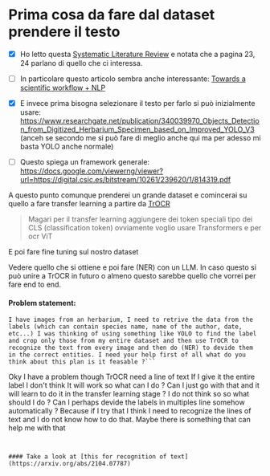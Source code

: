# Prima cosa da fare dal dataset prendere il testo

- [X] Ho letto questa [Systematic Literature Review](https://arxiv.org/ftp/arxiv/papers/2104/2104.08732.pdf) e notata che a pagina 23, 24 parlano di quello che ci interessa.

- [ ] In particolare questo articolo sembra anche interessante: [Towards a scientific workflow + NLP](https://riojournal.com/article/55789/element/4/5731002//)

- [X] E invece prima bisogna selezionare il testo per farlo si può inizialmente usare: https://www.researchgate.net/publication/340039970_Objects_Detection_from_Digitized_Herbarium_Specimen_based_on_Improved_YOLO_V3 (anceh se secondo me si può fare di meglio anche qui ma per adesso mi basta YOLO anche normale)

- [ ] Questo spiega un framework generale: https://docs.google.com/viewerng/viewer?url=https://digital.csic.es/bitstream/10261/239620/1/814319.pdf


A questo punto comunque prenderei un grande dataset e comincerai su quello a fare transfer learning a partire da [TrOCR](https://huggingface.co/docs/transformers/model_doc/trocr)

> Magari per il transfer learning aggiungere dei token speciali tipo dei CLS (classification token) ovviamente voglio usare Transformers e per ocr ViT

E poi fare fine tuning sul nostro dataset

Vedere quello che si ottiene e poi fare (NER) con un LLM. In caso questo si può unire a TrOCR in futuro o almeno questo sarebbe quello che vorrei per fare end to end.

#### Problem statement:

```
I have images from an herbarium, I need to retrive the data from the labels (which can contain species name, name of the author, date, etc...) I was thinking of using something like YOLO to find the label and crop only those from my entire dataset and then use TrOCR to recognize the text from every image and then do (NER) to devide them in the correct entities. I need your help first of all what do you think about this plan is it feasable ?```

```
Oky I have a problem though TrOCR need a line of text If I give it the entire label I don't think It will work so what can I do ? Can I just go with that and it will learn to do it in the transfer learning stage ? I do not think so so what should I do ? Can I perhaps devide the labels in multiples line somehow automatically ? Because if I try that I think I need to recognize the lines of text and I do not know how to do that. Maybe there is something that can help me with that
```


#### Take a look at [this for recognition of text](https://arxiv.org/abs/2104.07787)
